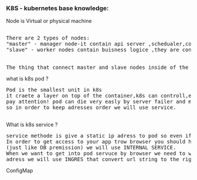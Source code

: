 
### K8S - kubernetes base knowledge:</br>
Node is Virtual or physical machine
<pre>  
There are 2 types of nodes: 
"master" - manager node-it contain api server ,schedualer,controller manager(what happend in the cluster) and backing store.
"slave" - worker nodes contain buisness logice ,they are controlled by the master node. has at least 60% of cpu.
</br>
The thing that connect master and slave nodes inside of the cluster called "Virtual Network".
</pre>

what is k8s pod ? 
 <pre>
Pod is the smallest unit in k8s
it craete a layer on top of the container,k8s can controll,each pod get unique ip adress that comes with k8s (VN) when creating the pod and that ip adress make it possible to them to communicate each other. 
pay attention! pod can die very easly by server failer and more...and whaen you uploude new pod it will have new ip adress
so in order to keep adresses order we will use service.
 </pre>
 
 What is k8s service ? 
 <pre>
service methode is give a static ip adress to pod so even if it die the service process can be relate the new pod adress just as the old one.
In order to get access to your app trow browser you should have EXTERNAL SERVICE ,but in order to get to adress to pod but without premmision to acces trow browser
(just like DB premission) we will use INTERNAL SERVICE.
When we want to get into pod servuce by browser we need to write http//: 123.456.67.89 in order to change this way and get more clear
adress we will use INGRES that convert url string to the right pod ip adress.
</pre>

ConfigMap



<!-- https://www.youtube.com/watch?v=s_o8dwzRlu4  -->
